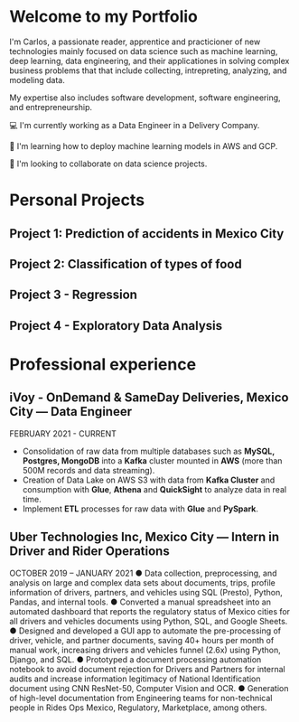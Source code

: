# Welcome to my Portfolio 

I'm Carlos, a passionate reader, apprentice and practicioner of new technologies mainly focused on data science such as machine learning, deep learning, data engineering, and their applicationes in solving complex business problems that that include collecting, intrepreting, analyzing, and modeling data.

My expertise also includes software development, software engineering, and entrepreneurship.

💻 I'm currently working as a Data Engineer in a Delivery Company.

🌱 I'm learning how to deploy machine learning models in AWS and GCP.

👯 I'm looking to collaborate on data science projects.

# Personal Projects
## Project 1: Prediction of accidents in Mexico City

## Project 2: Classification of types of food

## Project 3 - Regression

## Project 4 - Exploratory Data Analysis


# Professional experience

## iVoy - OnDemand & SameDay Deliveries, Mexico City — **Data Engineer**
FEBRUARY 2021 - CURRENT
- Consolidation of raw data from multiple databases such as **MySQL, Postgres, MongoDB** into a **Kafka** cluster mounted in **AWS** (more than 500M records and data streaming).
- Creation of Data Lake on AWS S3 with data from **Kafka Cluster** and consumption with **Glue**, **Athena** and **QuickSight** to analyze data in real time.
- Implement **ETL** processes for raw data with **Glue** and **PySpark**.

## Uber Technologies Inc, Mexico City — **Intern in Driver and Rider Operations**
OCTOBER 2019 – JANUARY 2021
● Data collection, preprocessing, and analysis on large and complex data sets about documents, trips, profile information of drivers, partners, and vehicles using SQL (Presto), Python, Pandas, and internal tools.
● Converted a manual spreadsheet into an automated dashboard that reports the regulatory status of Mexico cities for all drivers and vehicles documents using Python, SQL, and Google Sheets.
● Designed and developed a GUI app to automate the pre-processing of driver, vehicle, and partner documents, saving 40+ hours per month of manual work, increasing drivers and vehicles funnel (2.6x) using Python, Django, and SQL.
● Prototyped a document processing automation notebook to avoid document rejection for Drivers and Partners for internal audits and increase information legitimacy of National Identification document using CNN ResNet-50, Computer Vision and OCR.
● Generation of high-level documentation from Engineering teams for non-technical people in Rides Ops Mexico, Regulatory, Marketplace, among others.

